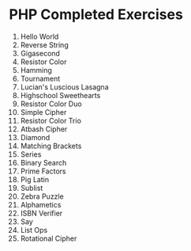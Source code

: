 # PHP Completed Exercises

1. Hello World
2. Reverse String
3. Gigasecond
4. Resistor Color
5. Hamming
6. Tournament
7. Lucian's Luscious Lasagna
8. Highschool Sweethearts
9. Resistor Color Duo
10. Simple Cipher
11. Resistor Color Trio
12. Atbash Cipher
13. Diamond
14. Matching Brackets
15. Series
16. Binary Search
17. Prime Factors
18. Pig Latin
19. Sublist
20. Zebra Puzzle
21. Alphametics
22. ISBN Verifier
23. Say
24. List Ops
25. Rotational Cipher
